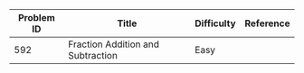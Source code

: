 | Problem ID | Title | Difficulty | Reference
| --- | --- | --- | ---
| 592 | Fraction Addition and Subtraction | Easy | 

